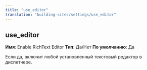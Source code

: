 ```yaml
---
title: "use_editor"
translation: "building-sites/settings/use_editor"
---
```


## use\_editor

**Имя**: Enable RichText Editor
**Тип**: Да/Нет
**По умолчанию**: Да

Если да, включит любой установленный текстовый редактор в диспетчере.